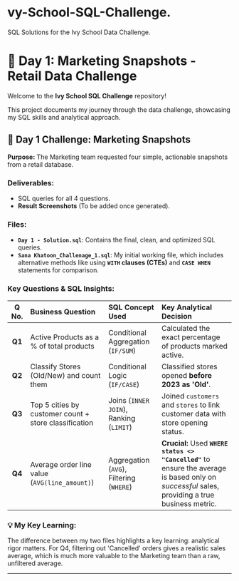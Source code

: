 # vy-School-SQL-Challenge.
SQL Solutions for the Ivy School Data Challenge.
# 🚀 Day 1: Marketing Snapshots - Retail Data Challenge

Welcome to the **Ivy School SQL Challenge** repository!

This project documents my journey through the data challenge, showcasing my SQL skills and analytical approach.

## 🎯 Day 1 Challenge: Marketing Snapshots

**Purpose:** The Marketing team requested four simple, actionable snapshots from a retail database.

### Deliverables:
* SQL queries for all 4 questions.
* **Result Screenshots** (To be added once generated).

### Files:
* **`Day 1 - Solution.sql`**: Contains the final, clean, and optimized SQL queries.
* **`Sana Khatoon_Challenage_1.sql`**: My initial working file, which includes alternative methods like using **`WITH` clauses (CTEs)** and **`CASE WHEN`** statements for comparison.

### Key Questions & SQL Insights:

| Q No. | Business Question | SQL Concept Used | Key Analytical Decision |
| :---: | :--- | :--- | :--- |
| **Q1** | Active Products as a % of total products | Conditional Aggregation (`IF/SUM`) | Calculated the exact percentage of products marked active. |
| **Q2** | Classify Stores (Old/New) and count them | Conditional Logic (`IF/CASE`) | Classified stores opened **before 2023 as 'Old'**. |
| **Q3** | Top 5 cities by customer count + store classification | Joins (`INNER JOIN`), Ranking (`LIMIT`) | Joined `customers` and `stores` to link customer data with store opening status. |
| **Q4** | Average order line value (`AVG(line_amount)`) | Aggregation (`AVG`), Filtering (`WHERE`) | **Crucial:** Used **`WHERE status <> "Cancelled"`** to ensure the average is based only on *successful* sales, providing a true business metric. |

### 💡 My Key Learning:
The difference between my two files highlights a key learning: analytical rigor matters. For Q4, filtering out 'Cancelled' orders gives a realistic sales average, which is much more valuable to the Marketing team than a raw, unfiltered average.

---
